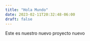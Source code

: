 ```yaml
---
title: "Hola Mundo"
date: 2023-02-11T20:32:48-06:00
draft: false
---
```


Este es nuestro nuevo proyecto nuevo